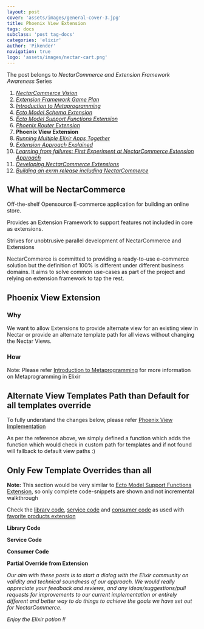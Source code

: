 ```yaml
---
layout: post
cover: 'assets/images/general-cover-3.jpg'
title: Phoenix View Extension
tags: docs
subclass: 'post tag-docs'
categories: 'elixir'
author: 'Pikender'
navigation: true
logo: 'assets/images/nectar-cart.png'
---
```


>
The post belongs to _NectarCommerce and Extension Framework Awareness_ Series
>
1. _[NectarCommerce Vision](http://vinsol.github.io/nectarcommerce/vision)_
1. _[Extension Framework Game Plan](http://vinsol.github.io/nectarcommerce/extension-framework-game-plan)_
1. _[Introduction to Metaprogramming](http://vinsol.github.io/nectarcommerce/intro-to-macros)_
1. _[Ecto Model Schema Extension](http://vinsol.github.io/nectarcommerce/ecto-model-schema-extension)_
1. _[Ecto Model Support Functions Extension](http://vinsol.github.io/nectarcommerce/model-function-extension)_
1. _[Phoenix Router Extension](http://vinsol.github.io/nectarcommerce/phoenix-router-extension)_
1. **Phoenix View Extension**
1. _[Running Multiple Elixir Apps Together](http://vinsol.github.io/nectarcommerce/running-multiple-apps-in-umbrella-project)_
1. _[Extension Approach Explained](http://vinsol.github.io/nectarcommerce/extension-approach-2)_
1. _[Learning from failures: First Experiment at NectarCommerce Extension Approach](http://vinsol.github.io/nectarcommerce/developing-nectar-extensions-part-1)_
1. _[Developing NectarCommerce Extensions](http://vinsol.github.io/nectarcommerce/developing-nectar-extensions-part-2)_
1. _[Building an exrm release including NectarCommerce](http://vinsol.github.io/nectarcommerce/exrm-release)_


## What will be NectarCommerce

>
Off-the-shelf Opensource E-commerce application for building an online store.
>
Provides an Extension Framework to support features not included in core as extensions.
>
Strives for unobtrusive parallel development of NectarCommerce and Extensions

NectarCommerce is committed to providing a ready-to-use e-commerce solution but the definition of 100% is different under different business domains. It aims to solve common use-cases as part of the project and relying on extension framework to tap the rest.

## Phoenix View Extension

### Why

We want to allow Extensions to provide alternate view for an existing view in Nectar or provide an alternate template path for all views without changing the Nectar Views.

### How

>
Note: Please refer [Introduction to Metaprogramming](http://vinsol.com/blog/2016/04/14/introduction-to-metaprogramming/) for more information on Metaprogramming in Elixir

## Alternate View Templates Path than Default for all templates override

To fully understand the changes below, please refer [Phoenix View Implementation](https://github.com/phoenixframework/phoenix/blob/master/lib/phoenix/view.ex#L136)

As per the reference above, we simply defined a function which adds the function which would check in custom path for templates and if not found will fallback to default view paths :)

<script src="https://gist.github.com/pikender/c84672d42558ac731eddd77e338ec1da.js"></script>

## Only Few Template Overrides than all

>
**Note:** This section would be very similar to [Ecto Model Support Functions Extension](http://vinsol.com/blog/2016/04/18/ecto-model-support-functions-extension/), so only complete code-snippets are shown and not incremental walkthrough

Check the [library code](#library_code), [service code](#service_code) and [consumer code](#consumer_code) as used with [favorite products extension](#extension_code)

<strong><a name="library_code">Library Code</a></strong>
<script src="https://gist.github.com/pikender/5a7f1e07cbf8dcdbecab26065b072d1e.js"></script>

<strong><a name="service_code">Service Code</a></strong>
<script src="https://gist.github.com/pikender/9e5b73b6ff98f616b13c7e068f90d6b0.js"></script>

<strong><a name="consumer_code">Consumer Code</a></strong>
<script src="https://gist.github.com/pikender/1475537a4e135652799f6c1aa691e815.js"></script>

<strong><a name="extension_code">Partial Override from Extension</a></strong>
<script src="https://gist.github.com/pikender/ab134008a7b35bbfcd9f262c169bebfa.js"></script>
<script src="https://gist.github.com/pikender/4b9740d3d427c19e9dcaaf8f7d99de71.js"></script>

>
_Our aim with these posts is to start a dialog with the Elixir community on validity and technical soundness of our approach. We would really appreciate your feedback and reviews, and any ideas/suggestions/pull requests for improvements to our current implementation or entirely different and better way to do things to achieve the goals we have set out for NectarCommerce._

_Enjoy the Elixir potion !!_
